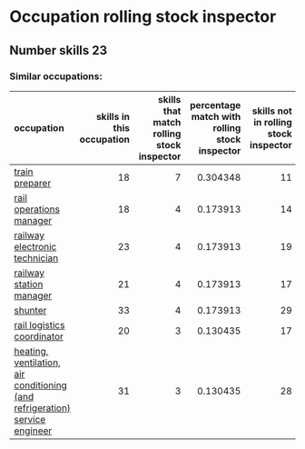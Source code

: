 # Occupation rolling stock inspector
## Number skills 23
### Similar occupations:
| occupation                                                                                                                                                    |   skills in this occupation |   skills that match rolling stock inspector |   percentage match with rolling stock inspector |   skills not in rolling stock inspector |
|:--------------------------------------------------------------------------------------------------------------------------------------------------------------|----------------------------:|--------------------------------------------:|------------------------------------------------:|----------------------------------------:|
| [train preparer](train_preparer.md)                                                                                                                           |                          18 |                                           7 |                                        0.304348 |                                      11 |
| [rail operations manager](rail_operations_manager.md)                                                                                                         |                          18 |                                           4 |                                        0.173913 |                                      14 |
| [railway electronic technician](railway_electronic_technician.md)                                                                                             |                          23 |                                           4 |                                        0.173913 |                                      19 |
| [railway station manager](railway_station_manager.md)                                                                                                         |                          21 |                                           4 |                                        0.173913 |                                      17 |
| [shunter](shunter.md)                                                                                                                                         |                          33 |                                           4 |                                        0.173913 |                                      29 |
| [rail logistics coordinator](rail_logistics_coordinator.md)                                                                                                   |                          20 |                                           3 |                                        0.130435 |                                      17 |
| [heating, ventilation, air conditioning (and refrigeration) service engineer](heating,_ventilation,_air_conditioning_(and_refrigeration)_service_engineer.md) |                          31 |                                           3 |                                        0.130435 |                                      28 |
